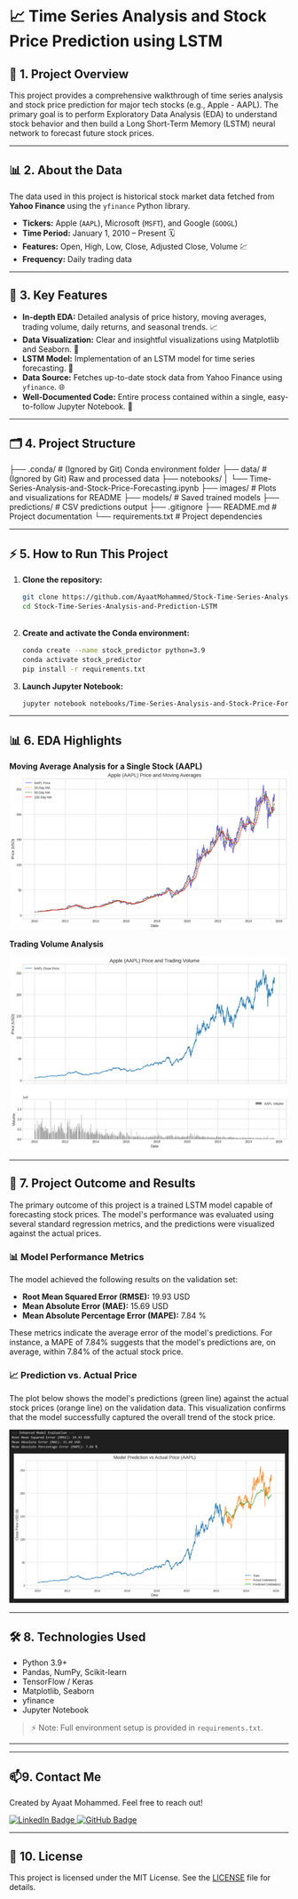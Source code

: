 # 📈 Time Series Analysis and Stock Price Prediction using LSTM

## 📝 1. Project Overview

This project provides a comprehensive walkthrough of time series analysis and stock price prediction for major tech stocks (e.g., Apple - AAPL). The primary goal is to perform Exploratory Data Analysis (EDA) to understand stock behavior and then build a Long Short-Term Memory (LSTM) neural network to forecast future stock prices.

---

## 📊 2. About the Data

The data used in this project is historical stock market data fetched from **Yahoo Finance** using the `yfinance` Python library.

- **Tickers:** Apple (`AAPL`), Microsoft (`MSFT`), and Google (`GOOGL`)  
- **Time Period:** January 1, 2010 – Present 🗓️  
- **Features:** Open, High, Low, Close, Adjusted Close, Volume 💹  
- **Frequency:** Daily trading data  

---

## 🚀 3. Key Features

- **In-depth EDA:** Detailed analysis of price history, moving averages, trading volume, daily returns, and seasonal trends. 📈  
- **Data Visualization:** Clear and insightful visualizations using Matplotlib and Seaborn. 🎨  
- **LSTM Model:** Implementation of an LSTM model for time series forecasting. 🤖  
- **Data Source:** Fetches up-to-date stock data from Yahoo Finance using `yfinance`. 🌐  
- **Well-Documented Code:** Entire process contained within a single, easy-to-follow Jupyter Notebook. 📝  

---

## 🗂️ 4. Project Structure

├── .conda/ # (Ignored by Git) Conda environment folder
├── data/ # (Ignored by Git) Raw and processed data
├── notebooks/
│ └── Time-Series-Analysis-and-Stock-Price-Forecasting.ipynb
├── images/ # Plots and visualizations for README
├── models/ # Saved trained models
├── predictions/ # CSV predictions output
├── .gitignore
├── README.md # Project documentation
└── requirements.txt # Project dependencies


---

## ⚡ 5. How to Run This Project

1. **Clone the repository:**
    ```bash
    git clone https://github.com/AyaatMohammed/Stock-Time-Series-Analysis-and-Prediction-LSTM.git
    cd Stock-Time-Series-Analysis-and-Prediction-LSTM
     
    ```

2. **Create and activate the Conda environment:**
    ```bash
    conda create --name stock_predictor python=3.9
    conda activate stock_predictor
    pip install -r requirements.txt
    ```

3. **Launch Jupyter Notebook:**
    ```bash
    jupyter notebook notebooks/Time-Series-Analysis-and-Stock-Price-Forecasting.ipynb
    ```
---

## 📊 6. EDA Highlights

**Moving Average Analysis for a Single Stock (AAPL)**  
![Moving Average Plot](images/moving_averages.png)

**Trading Volume Analysis**  

![Volume Plot](images/volume_analysis.png)

---

## 🤖 7. Project Outcome and Results

The primary outcome of this project is a trained LSTM model capable of forecasting stock prices. The model's performance was evaluated using several standard regression metrics, and the predictions were visualized against the actual prices.

### 📊 Model Performance Metrics

The model achieved the following results on the validation set:
- **Root Mean Squared Error (RMSE):** 19.93 USD  
- **Mean Absolute Error (MAE):** 15.69 USD  
- **Mean Absolute Percentage Error (MAPE):** 7.84 %  

These metrics indicate the average error of the model's predictions. For instance, a MAPE of 7.84% suggests that the model's predictions are, on average, within 7.84% of the actual stock price.

### 📈 Prediction vs. Actual Price

The plot below shows the model's predictions (green line) against the actual stock prices (orange line) on the validation data. This visualization confirms that the model successfully captured the overall trend of the stock price.

![Prediction vs Actual Price](images/prediction_vs_actual.png) 

---

## 🛠️ 8. Technologies Used

- Python 3.9+  
- Pandas, NumPy, Scikit-learn  
- TensorFlow / Keras  
- Matplotlib, Seaborn  
- yfinance  
- Jupyter Notebook  

> ⚡ Note: Full environment setup is provided in `requirements.txt`.

---
---

## 📫9. Contact Me

Created by Ayaat Mohammed. Feel free to reach out!

<p align="left">
  <a href="https://www.linkedin.com/in/your-linkedin-profile" target="_blank">
    <img src="https://img.shields.io/badge/LinkedIn-0077B5?style=for-the-badge&logo=linkedin&logoColor=white" alt="LinkedIn Badge"/>
  </a>
  <a href="https://github.com/AyaatMohammed" target="_blank">
    <img src="https://img.shields.io/badge/GitHub-100000?style=for-the-badge&logo=github&logoColor=white" alt="GitHub Badge"/>
  </a>
</p>


---

## 📄 10. License

This project is licensed under the MIT License. See the [LICENSE](LICENSE) file for details.
